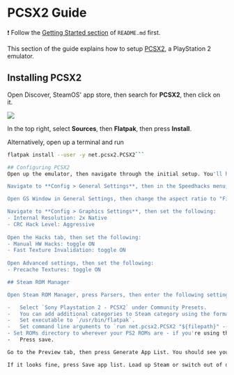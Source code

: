 # PCSX2 Guide

❗ Follow the [Getting Started section](../README.md#getting-started) of `README.md` first.

This section of the guide explains how to setup [PCSX2](https://pcsx2.net/), a PlayStation 2 emulator.

## Installing PCSX2

Open Discover, SteamOS' app store, then search for **PCSX2**, then click on it.

![](https://user-images.githubusercontent.com/58091943/159169454-555ab88e-5bce-4e29-b27d-f18192931e56.png)

In the top right, select **Sources**, then **Flatpak**, then press **Install**.

Alternatively, open up a terminal and run

```bash
flatpak install --user -y net.pcsx2.PCSX2```

## Configuring PCSX2
Open up the emulator, then navigate through the initial setup. You'll have to provide your own PS2 BIOS file.

Navigate to **Config > General Settings**, then in the Speedhacks menu, enable MTVU under the microVU Hacks section.

Open GS Window in General Settings, then change the aspect ratio to "Fit to Window/Screen", then apply & close general settings.

Navigate to **Config > Graphics Settings**, then set the following:
- Internal Resolution: 2x Native
- CRC Hack Level: Aggressive
  
Open the Hacks tab, then set the following:
- Manual HW Hacks: toggle ON
- Fast Texture Invalidation: toggle ON
  
Open Advanced settings, then set the following:
- Precache Textures: toggle ON

## Steam ROM Manager

Open Steam ROM Manager, press Parsers, then enter the following settings:

-   Select `Sony Playstation 2 - PCSX2` under Community Presets.
-   You can add additional categories to Steam category using the format `${category name}`, this is case-sensitive.
-   Set executable to `/usr/bin/flatpak`.
-   Set command line arguments to `run net.pcsx2.PCSX2 "${filepath}" --nogui --fullscreen`
- Set ROMs directory to wherever your PS2 ROMs are - if you're using the recommended path, this should be `~/roms/ps2`.
-   Press save.

Go to the Preview tab, then press Generate App List. You should see your games populated. You can change the cover art used by hovering over the game and pressing the arrows.

If it looks fine, press Save app list. Load up Steam or switch out of desktop mode, then check your library - you should see your PS2 games!
